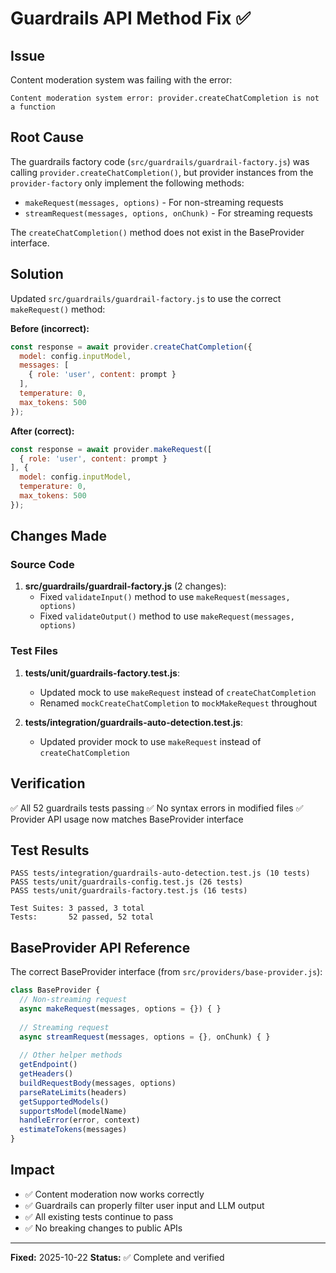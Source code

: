 # Guardrails API Method Fix ✅

## Issue

Content moderation system was failing with the error:
```
Content moderation system error: provider.createChatCompletion is not a function
```

## Root Cause

The guardrails factory code (`src/guardrails/guardrail-factory.js`) was calling `provider.createChatCompletion()`, but provider instances from the `provider-factory` only implement the following methods:
- `makeRequest(messages, options)` - For non-streaming requests
- `streamRequest(messages, options, onChunk)` - For streaming requests

The `createChatCompletion()` method does not exist in the BaseProvider interface.

## Solution

Updated `src/guardrails/guardrail-factory.js` to use the correct `makeRequest()` method:

**Before (incorrect):**
```javascript
const response = await provider.createChatCompletion({
  model: config.inputModel,
  messages: [
    { role: 'user', content: prompt }
  ],
  temperature: 0,
  max_tokens: 500
});
```

**After (correct):**
```javascript
const response = await provider.makeRequest([
  { role: 'user', content: prompt }
], {
  model: config.inputModel,
  temperature: 0,
  max_tokens: 500
});
```

## Changes Made

### Source Code
1. **src/guardrails/guardrail-factory.js** (2 changes):
   - Fixed `validateInput()` method to use `makeRequest(messages, options)`
   - Fixed `validateOutput()` method to use `makeRequest(messages, options)`

### Test Files
1. **tests/unit/guardrails-factory.test.js**:
   - Updated mock to use `makeRequest` instead of `createChatCompletion`
   - Renamed `mockCreateChatCompletion` to `mockMakeRequest` throughout

2. **tests/integration/guardrails-auto-detection.test.js**:
   - Updated provider mock to use `makeRequest` instead of `createChatCompletion`

## Verification

✅ All 52 guardrails tests passing
✅ No syntax errors in modified files
✅ Provider API usage now matches BaseProvider interface

## Test Results

```
PASS tests/integration/guardrails-auto-detection.test.js (10 tests)
PASS tests/unit/guardrails-config.test.js (26 tests)
PASS tests/unit/guardrails-factory.test.js (16 tests)

Test Suites: 3 passed, 3 total
Tests:       52 passed, 52 total
```

## BaseProvider API Reference

The correct BaseProvider interface (from `src/providers/base-provider.js`):

```javascript
class BaseProvider {
  // Non-streaming request
  async makeRequest(messages, options = {}) { }
  
  // Streaming request
  async streamRequest(messages, options = {}, onChunk) { }
  
  // Other helper methods
  getEndpoint()
  getHeaders()
  buildRequestBody(messages, options)
  parseRateLimits(headers)
  getSupportedModels()
  supportsModel(modelName)
  handleError(error, context)
  estimateTokens(messages)
}
```

## Impact

- ✅ Content moderation now works correctly
- ✅ Guardrails can properly filter user input and LLM output
- ✅ All existing tests continue to pass
- ✅ No breaking changes to public APIs

---

**Fixed:** 2025-10-22
**Status:** ✅ Complete and verified
